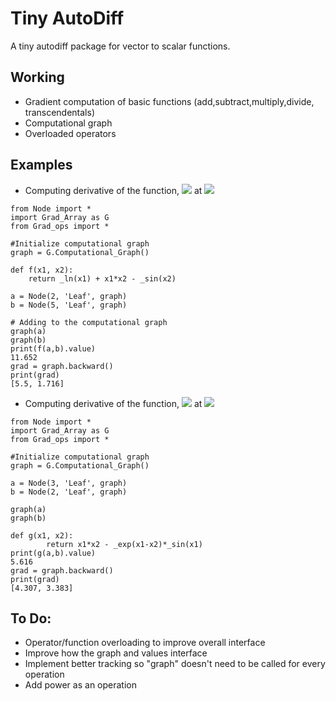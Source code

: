 # Tiny AutoDiff
A tiny autodiff package for vector to scalar functions.
## Working
- Gradient computation of basic functions (add,subtract,multiply,divide, transcendentals)
- Computational graph 
- Overloaded operators
## Examples
- Computing derivative of the function, <img src="https://render.githubusercontent.com/render/math?math=f(x_1,x_2) = \ln(x_1) %2B x_1 x_2 - \sin(x_2)"> at <img src="https://render.githubusercontent.com/render/math?math=(x_1,x_2) = (2,5)">

```
from Node import *
import Grad_Array as G
from Grad_ops import *

#Initialize computational graph
graph = G.Computational_Graph()

def f(x1, x2):
    return _ln(x1) + x1*x2 - _sin(x2)

a = Node(2, 'Leaf', graph)
b = Node(5, 'Leaf', graph)

# Adding to the computational graph
graph(a)
graph(b)
print(f(a,b).value)
11.652
grad = graph.backward()
print(grad)
[5.5, 1.716]
```

- Computing derivative of the function, <img src="https://render.githubusercontent.com/render/math?math=f(x_1,x_2) = x_1 x_2 - e^{x_1 - x_2}\sin(x_1)"> at <img src="https://render.githubusercontent.com/render/math?math=(x_1,x_2) = (3,2)">
```
from Node import *
import Grad_Array as G
from Grad_ops import *

#Initialize computational graph
graph = G.Computational_Graph()

a = Node(3, 'Leaf', graph)
b = Node(2, 'Leaf', graph)

graph(a)
graph(b)

def g(x1, x2):
        return x1*x2 - _exp(x1-x2)*_sin(x1)
print(g(a,b).value)
5.616
grad = graph.backward()
print(grad)
[4.307, 3.383]
```
## To Do:
- Operator/function overloading to improve overall interface
- Improve how the graph and values interface
- Implement better tracking so "graph" doesn't need to be called for every operation
- Add power as an operation

